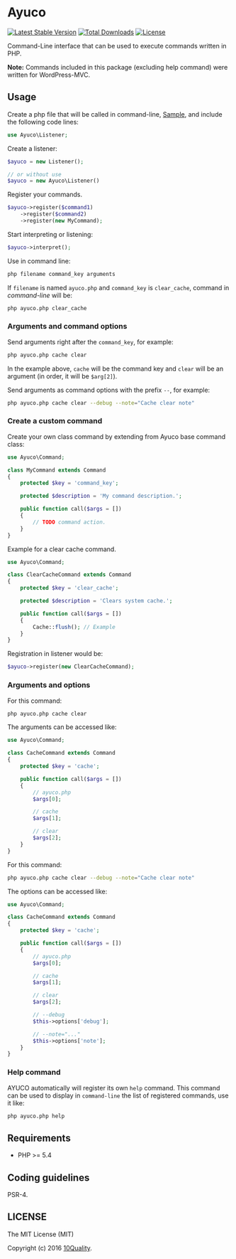 # Ayuco

[![Latest Stable Version](https://poser.pugx.org/10quality/ayuco/v/stable)](https://packagist.org/packages/10quality/ayuco)
[![Total Downloads](https://poser.pugx.org/10quality/ayuco/downloads)](https://packagist.org/packages/10quality/ayuco)
[![License](https://poser.pugx.org/10quality/ayuco/license)](https://packagist.org/packages/10quality/ayuco)

Command-Line interface that can be used to execute commands written in PHP.

**Note:** Commands included in this package (excluding help command) were written for WordPress-MVC.

## Usage

Create a php file that will be called in command-line, [Sample](https://github.com/10quality/ayuco/blob/v1.0/tests/environments/plugin/ayuco), and include the following code lines:

```php
use Ayuco\Listener;
```

Create a listener:
```php
$ayuco = new Listener();

// or without use
$ayuco = new Ayuco\Listener()
```

Register your commands.
```php
$ayuco->register($command1)
    ->register($command2)
    ->register(new MyCommand);
```

Start interpreting or listening:
```php
$ayuco->interpret();
```

Use in command line:
```bash
php filename command_key arguments
```

If `filename` is named `ayuco.php` and `command_key` is `clear_cache`, command in *command-line* will be:

```bash
php ayuco.php clear_cache
```

### Arguments and command options

Send arguments right after the `command_key`, for example:
```bash
php ayuco.php cache clear 
```

In the example above, `cache` will be the command key and `clear` will be an argument (in order, it will be `$arg[2]`).

Send arguments as command options with the prefix `--`, for example:
```bash
php ayuco.php cache clear --debug --note="Cache clear note"
```

### Create a custom command

Create your own class command by extending from Ayuco base command class:
```php
use Ayuco\Command;

class MyCommand extends Command
{
    protected $key = 'command_key';

    protected $description = 'My command description.';

    public function call($args = [])
    {
        // TODO command action.
    }
}
```

Example for a clear cache command.
```php
use Ayuco\Command;

class ClearCacheCommand extends Command
{
    protected $key = 'clear_cache';

    protected $description = 'Clears system cache.';

    public function call($args = [])
    {
        Cache::flush(); // Example
    }
}
```

Registration in listener would be:

```php
$ayuco->register(new ClearCacheCommand);
```

### Arguments and options

For this command:
```bash
php ayuco.php cache clear 
```

The arguments can be accessed like:
```php
use Ayuco\Command;

class CacheCommand extends Command
{
    protected $key = 'cache';

    public function call($args = [])
    {
        // ayuco.php
        $args[0];

        // cache
        $args[1];

        // clear
        $args[2];
    }
}
```

For this command:
```bash
php ayuco.php cache clear --debug --note="Cache clear note"
```

The options can be accessed like:
```php
use Ayuco\Command;

class CacheCommand extends Command
{
    protected $key = 'cache';

    public function call($args = [])
    {
        // ayuco.php
        $args[0];

        // cache
        $args[1];

        // clear
        $args[2];

        // --debug
        $this->options['debug'];

        // --note="..."
        $this->options['note'];
    }
}
```

### Help command

AYUCO automatically will register its own `help` command. This command can be used to display in `command-line` the list of registered commands, use it like:

```bash
php ayuco.php help
```

## Requirements

* PHP >= 5.4

## Coding guidelines

PSR-4.

## LICENSE

The MIT License (MIT)

Copyright (c) 2016 [10Quality](http://www.10quality.com).